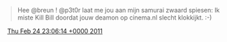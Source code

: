 > Hee @breun \! @p3t0r laat me jou aan mijn samurai zwaard spiesen: Ik miste Kill Bill doordat jouw deamon op cinema\.nl slecht klokkijkt\. :\-\)

<img src="../../media/tweet.ico" width="12" /> [Thu Feb 24 23:06:14 +0000 2011](https://twitter.com/DromerDenker/status/40910403236003840)
